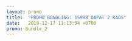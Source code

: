 ```yaml
---
layout: promo
title:  "PROMO BUNDLING: 159RB DAPAT 2 KAOS"
date:   2019-12-17 11:13:54 +0700
promo: bundle_2
---
```


